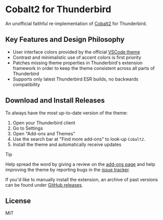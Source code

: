 # Cobalt2 for Thunderbird

An unofficial faithful re-implementation of [Cobalt2](https://github.com/wesbos/cobalt2-vscode) for Thunderbird.

## Key Features and Design Philosophy

- User interface colors provided by the official [VSCode theme](https://github.com/wesbos/cobalt2-vscode)
- Contrast and minimalistic use of accent colors is first priority
- Patches missing theme properties in Thunderbird's extension framework in order to keep the theme consistent across all parts of Thunderbird
- Supports only latest Thunderbird ESR builds, no backwards compatibility

## Download and Install Releases

To always have the most up-to-date version of the theme:

1. Open your Thunderbird client
2. Go to Settings
3. Open "Add-ons and Themes"
4. Use the search bar at "Find more add-ons" to look-up `Cobalt2`.
5. Install the theme and automatically receive updates

> [!TIP]
> Help spread the word by giving a review on the [add-ons page](https://addons.thunderbird.net/en-US/thunderbird/addon/cobalt2/) and help improving the theme by reporting bugs in the [issue tracker](https://github.com/Pogodaanton/cobalt2-thunderbird/issues).

If you'd like to manually install the extension, an archive of past versions can be found under [GitHub releases](https://github.com/Pogodaanton/cobalt2-thunderbird/releases).

## License

MIT
